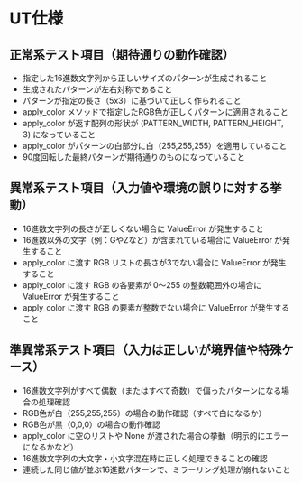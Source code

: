 # UT仕様
## 正常系テスト項目（期待通りの動作確認）
- 指定した16進数文字列から正しいサイズのパターンが生成されること
- 生成されたパターンが左右対称であること
- パターンが指定の長さ（5x3）に基づいて正しく作られること
- apply_color メソッドで指定したRGB色が正しくパターンに適用されること
- apply_color が返す配列の形状が (PATTERN_WIDTH, PATTERN_HEIGHT, 3) になっていること
- apply_color がパターンの白部分に白（255,255,255）を適用していること
- 90度回転した最終パターンが期待通りのものになっていること

## 異常系テスト項目（入力値や環境の誤りに対する挙動）
- 16進数文字列の長さが正しくない場合に ValueError が発生すること
- 16進数以外の文字（例：GやZなど）が含まれている場合に ValueError が発生すること
- apply_color に渡す RGB リストの長さが3でない場合に ValueError が発生すること
- apply_color に渡す RGB の各要素が 0〜255 の整数範囲外の場合に ValueError が発生すること
- apply_color に渡す RGB の要素が整数でない場合に ValueError が発生すること

## 準異常系テスト項目（入力は正しいが境界値や特殊ケース）
- 16進数文字列がすべて偶数（またはすべて奇数）で偏ったパターンになる場合の処理確認
- RGB色が白（255,255,255）の場合の動作確認（すべて白になるか）
- RGB色が黒（0,0,0）の場合の動作確認
- apply_color に空のリストや None が渡された場合の挙動（明示的にエラーになるかなど）
- 16進数文字列の大文字・小文字混在時に正しく処理できることの確認
- 連続した同じ値が並ぶ16進数パターンで、ミラーリング処理が崩れないこと